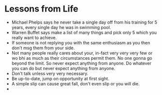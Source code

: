 # Lessons from Life

- Michael Phelps says he never take a single day off from his training for 5 years, every single day he was in swimming pool.
- Warren Buffet says make a list of many things and pick only 5 which you really want to achieve.
- If someone is not replying you with the same enthusiasm as you then don't msg them from your side.
- Not many people really cares about your, in-fact very very very few or wo bhi as much as their circumstances permit them. No one gonna go beyond the limit. So never expect anything from anyone. Do whatever you can do but never expect anything from anyone.
- Don't talk unless very very necessary.
- Be up-to-date, jump on opportunity at first sight.
- A simple slip can cause great fall, don't even slip or you will die.
- 